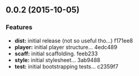 <a name="0.0.2"></a>
## 0.0.2 (2015-10-05)


### Features

* **dist:** initial release (not so useful tho...) f171ee8
* **player:** initial player structure... 4edc489
* **scaff:** initial scaffolding. feeb233
* **style:** initial stylesheet... 3ab9488
* **test:** initial bootstrapping tests... c2359f7



